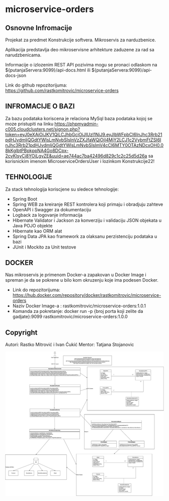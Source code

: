 # microservice-orders

## Osnovne Infromacije

Projekat za predmet Konstrukcije softvera. Mikroservis za narduzbenice.

Aplikacija predstavlja deo mikroservisne arhitekture zaduzene za rad sa narudzbenicama.

Informacije o izlozenim REST API pozivima mogu se pronaci odlaskom na ${putanjaServera:9099}/api-docs.html ili ${putanjaServera:9099}/api-docs-json

Link do github repozitorijuma: https://github.com/rastkomitrovic/microservice-orders

## INFROMACIJE O BAZI

Za bazu podataka koriscena je relaciona MySql baza podataka kojoj se moze pristupiti 
na linku https://phpmyadmin-c005.cloudclusters.net/signon.php?token=eyJ0eXAiOiJKV1QiLCJhbGciOiJIUzI1NiJ9.eyJlbWFpbCI6InJhc3Rrb21pdHJvdmljQGdtYWlsLmNvbSIsInVzZXJfaWQiOjI4MjY2LCJ1c2VybmFtZSI6InJhc3Rrb21pdHJvdmljQGdtYWlsLmNvbSIsImV4cCI6MTY0OTAzNDcxOH0.08kKglbtPBpkppNA4Go8DCpx-2cvKlsyCi8YOiLgyZE&uuid=ae744ac7ba42496d829c1c2c25d5d26a
sa korisnickim imenom MicroserviceOrdersUser i lozinkom Konstrukcije22!

## TEHNOLOGIJE

Za stack tehnologija koriscjene su sledece tehnologije:
- Spring Boot
- Spring WEB za kreiranje REST kontrolera koji primaju i obradjuju zahteve
- OpenAPI i Swagger za dokumentaciju
- Logback za logovanje informacija
- Hibernate Validator i Jackson za konverziju i validaciju JSON objekata u Java POJO objekte
- Hibernate kao ORM alat
- Spring Data JPA kao framework za olaksanu perzistenciju podataka u bazi
- JUnit i Mockito za Unit testove

## DOCKER

Nas mikroservis je primenom Docker-a zapakovan u Docker Image i spreman je da se pokrene
u bilo kom okruzenju koje ima podesen Docker.
- Link do repozitorijuma: https://hub.docker.com/repository/docker/rastkomitrovic/microservice-orders
- Naziv Docker Image-a : rastkomitrovic/microservice-orders:1.0.1
- Komanda za pokretanje: docker run -p {broj porta koji zelite da gadjate}:9099 rastkomitrovic/microservice-orders:1.0.0

## Copyright

Autori: Rastko Mitrović i Ivan Ćukić
Mentor: Tatjana Stojanovic

<img src="https://github.com/rastkomitrovic/microservice-orders/blob/master/Konstrukcije%20softvera.drawio.png" title="Arhitektura Sistema"/>
